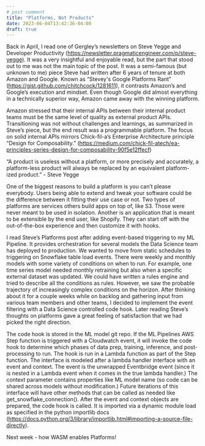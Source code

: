 ```yaml
---
# post comment
title: "Platforms, Not Products"
date: 2023-06-04T13:42:36-04:00
draft: true
---
```

Back in April, I read one of Gergley’s newsletters on Steve Yegge and Developer Productivity (https://newsletter.pragmaticengineer.com/p/steve-yegge).  It was a very insightful and enjoyable read, but the part that stood out to me was not the main topic of the post.  It was a semi-famous (but unknown to me) piece Steve had written after 6 years of tenure at both Amazon and Google.  Known as “Stevey's Google Platforms Rant” (https://gist.github.com/chitchcock/1281611), it contrasts Amazon’s and Google’s execution and mindset.  Even though Google did almost everything in a technically superior way, Amazon came away with the winning platform.

Amazon stressed that their internal APIs between their internal product teams must be the same level of quality as external product APIs.  Transitioning was not without challenges and learnings, as summarized in Steve’s piece, but the end result was a programmable platform.  The focus on solid internal APIs mirrors Chick-fil-a’s Enterprise Architecture principle “Design for Composability.” (https://medium.com/chick-fil-atech/ea-principles-series-design-for-composability-90f5e12ffecf) 

“A product is useless without a platform, or more precisely and accurately, a platform-less product will always be replaced by an equivalent platform-ized product.” - Steve Yegge

One of the biggest reasons to build a platform is you can’t please everybody.  Users being able to extend and tweak your software could be the difference between it fitting their use case or not.  Two types of platforms are services others build apps on top of, like S3.  Those were never meant to be used in isolation.  Another is an application that is meant to be extensible by the end user, like Shopify.  They can start off with the out-of-the-box experience and then customize it with hooks.

I read Steve’s Platforms post after adding event-based triggering to my ML Pipeline.  It provides orchestration for several models the Data Science team has deployed to production.  We wanted to move from static schedules to triggering on Snowflake table load events.  There were weekly and monthly models with some variety of conditions on when to run.  For example, one time series model needed monthly retraining but also when a specific external dataset was updated.  We could have written a rules engine and tried to describe all the conditions as rules.  However, we saw the probable trajectory of increasingly complex conditions on the horizon.  After thinking about it for a couple weeks while on backlog and gathering input from various team members and other teams, I decided to implement the event filtering with a Data Science controlled code hook.  Later reading Steve’s thoughts on platforms gave a great feeling of satisfaction that we had picked the right direction.

The code hook is stored in the ML model git repo.  If the ML Pipelines AWS Step function is triggered with a Cloudwatch event, it will invoke the code hook to determine which phases of data prep, training, inference, and post-processing to run.  The hook is run in a Lambda function as part of the Step function.  The interface is modeled after a lambda handler interface with an event and context.  The event is the unwrapped Eventbridge event (since it is nested in a Lambda event when it comes in the true lambda handler.)  The context parameter contains properties like ML model name (so code can be shared across models without modification.)  Future iterations of this interface will have other methods that can be called as needed like get_snowflake_connection().  After the event and context objects are prepared, the code hook is called.  It is imported via a dynamic module load as specified in the python importlib docs (https://docs.python.org/3/library/importlib.html#importing-a-source-file-directly).


Next week - how WASM enables Platforms!
